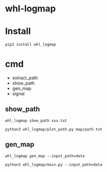 # whl-logmap

# Install
```
pip3 install whl_logmap
```

# cmd
 - extract_path
 - show_path
 - gen_map
 - signal

## show_path

```shell
whl_logmap show_path xxx.txt

python3 whl_logmap/plot_path.py map/path.txt
```

## gen_map

```shell
whl_logmap gen_map --input_path=data

python3 whl_logmap/main.py --input_path=data
```
